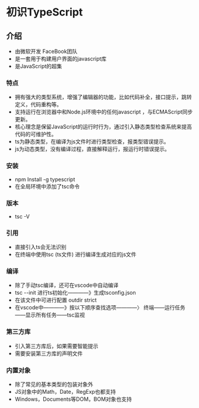 # 初识TypeScript

## 介绍

- 由微软开发 FaceBook团队
- 是一套用于构建用户界面的javascript库
- 是JavaScript的超集

### 特点

- 拥有强大的类型系统，增强了编辑器的功能，比如代码补全，接口提示，跳转定义，代码重构等。
- 支持运行在浏览器中和Node.js环境中的任何javascript ，与ECMAScript同步更新。
- 核心理念是保留JavaScript的运行时行为，通过引入静态类型检查系统来提高代码的可维护性。
- ts为静态类型，在编译为js文件时进行类型检查，报类型错误提示。
- js为动态类型，没有编译过程，直接解释运行，报运行时错误提示。

### 安装

- npm Install -g typescript
- 在全局环境中添加了tsc命令

### 版本

- tsc -V

### 引用

- 直接引入ts会无法识别
- 在终端中使用tsc (ts文件) 进行编译生成对应的js文件

### 编译

- 除了手动tsc编译，还可在vscode中自动编译
- tsc --init 进行ts初始化————》生成tsconfig.json    
- 在该文件中可进行配置 outdir strict
- 在vscode中————》按以下顺序查找选项————〉 终端——运行任务——显示所有任务——tsc监视

### 第三方库

- 引入第三方库后，如果需要智能提示
- 需要安装第三方库的声明文件

### 内置对象

- 除了常见的基本类型的包装对象外
- JS对象中的Math，Date，RegExp也都支持
- Windows，Documents等DOM，BOM对象也支持